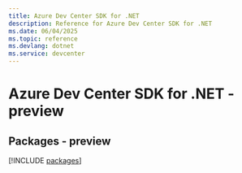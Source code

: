 ```yaml
---
title: Azure Dev Center SDK for .NET
description: Reference for Azure Dev Center SDK for .NET
ms.date: 06/04/2025
ms.topic: reference
ms.devlang: dotnet
ms.service: devcenter
---
```

# Azure Dev Center SDK for .NET - preview
## Packages - preview
[!INCLUDE [packages](dev-center-index.md)]